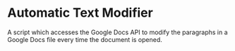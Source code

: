 # Automatic Text Modifier
A script which accesses the Google Docs API to modify the paragraphs in a Google Docs file every time the document is opened.

